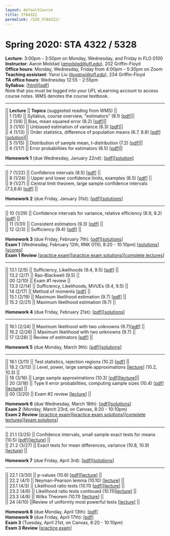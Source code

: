 ```yaml
---
layout: defaultCourse
title: STA4322
permalink: /S20_STA4322/
---
```

# Spring 2020: STA 4322 / 5328  
**Lecture**: 3:00pm - 3:50pm on Monday, Wednesday, and Friday in FLO 0100  
**Instructor**: Aaron Molstad (*amolstad@ufl.edu*), 202 Griffin-Floyd  
**Office hours**: Monday, Wednesday, Friday from 4:00pm - 5:30pm on Zoom  
**Teaching assistant**: Yanxi Liu (*liuyanxi@ufl.edu*), 234 Griffin-Floyd  
**TA office hours**: Wednesday 12:55 - 2:55pm  
**Syllabus**: [[html](/docs/STA4322_S20_Syllabus.html)][[pdf](/docs/STA4322_S20_Syllabus.pdf)]  
Note that you must be logged into your UFL eLearning account to access course notes.  WMS denotes the course textbook. 

---------------  


||  **Lecture** ||  **Topics** (suggested reading from WMS) ||  
|| 1 (1/6)  || Syllabus, course overview, "estimators" (8.1) [[pdf](https://ufl.instructure.com/courses/394927/files/47578357/download?wrap=1)]||  
|| 2 (1/8)  || Bias, mean squared error (8.2) [[pdf](https://ufl.instructure.com/courses/394927/files/47631661/download?wrap=1)]||  
|| 3 (1/10) || Unbiased estimation of variance (8.3) [[pdf](https://ufl.instructure.com/courses/394927/files/47662256/download?wrap=1)]||  
|| 4 (1/13) || Order statistics, difference of population means (6.7, 8.8) [[pdf](https://ufl.instructure.com/courses/394927/files/47717905/download?wrap=1)][[solution](https://ufl.instructure.com/files/47717978/download?download_frd=1)]||  
|| 5 (1/15) || Distribution of sample mean, t-distribution (7.2) [[pdf](https://ufl.instructure.com/courses/394927/files/47717949/download?wrap=1)]||  
|| 6 (1/17) || Error probabilities for estimators (8.5) [[pdf](https://ufl.instructure.com/courses/394927/files/47759516/download?wrap=1)]||  

**Homework 1** (due Wednesday, January 22nd): [[pdf](/docs/STA4322_S20_Homework1.pdf)][[solution](https://ufl.instructure.com/files/47882930/download?download_frd=1)]

---------------  

|| 7 (1/22)  || Confidence intervals (8.5) [[pdf](https://ufl.instructure.com/courses/394927/files/47826098/download?wrap=1)] ||  
|| 8 (1/24)  || Upper and lower confidence limits, examples (8.5) [[pdf](https://ufl.instructure.com/courses/394927/files/47867207/download?wrap=1)] ||  
|| 9 (1/27) || Central limit theorem, large sample confidence intervals (7.3,8.6) [[pdf](https://ufl.instructure.com/courses/394927/files/47909680/download?wrap=1)] ||  

**Homework 2** (due Friday, January 31st): [[pdf](/docs/STA4322_S20_Homework2.pdf)][[solutions](https://ufl.instructure.com/courses/394927/files/47997630/download?wrap=1)]

---------------  

|| 10 (1/29)  || Confidence intervals for variance, relative efficiency (8.9, 9.2) [[pdf](https://ufl.instructure.com/courses/394927/files/47952376/download?wrap=1)]  ||  
|| 11 (1/31)  || Consistent estimators (9.3) [[pdf](https://ufl.instructure.com/courses/394927/files/47988735/download?wrap=1)] ||  
|| 12 (2/3) || Sufficiency (9.4) [[pdf](https://ufl.instructure.com/courses/394927/files/48037212/download?wrap=1)] ||  

**Homework 3** (due Friday, February 7th): [[pdf](/docs/STA4322_S20_Homework3.pdf)][[solutions](https://ufl.instructure.com/courses/394927/files/48126325/download?wrap=1)]  
**Exam 1** (Wednesday, February 12th, RNK 0110, 8:20 - 10:10pm) [[solutions](https://ufl.instructure.com/courses/394927/files/48365608/download?wrap=1)][[scores](https://ufl.instructure.com/courses/394927/files/48359788/download?wrap=1)]  
**Exam 1 Review** [[practice exam](https://ufl.instructure.com/courses/394927/files/48071271/download?wrap=1)][[practice exam solutions](https://ufl.instructure.com/courses/394927/files/48126511/download?wrap=1)][[complete lectures](https://ufl.instructure.com/courses/394927/files/48126124/download?wrap=1)]  

---------------  

|| 13.1 (2/5)  || Sufficiency, Likelihoods (9.4, 9.5) [[pdf](https://ufl.instructure.com/courses/394927/files/48078745/download?wrap=1)] ||  
|| 13.2 (2/7)  || Rao-Blackwell (9.5) ||  
|| 00 (2/10) || Exam \#1 review ||  
|| 13.3 (2/14)  || Sufficiency, Likelihoods, MVUEs (9.4, 9.5) ||  
|| 14 (2/17) || Method of moments [[pdf](https://ufl.instructure.com/courses/394927/files/48277024/download?wrap=1)] ||  
|| 15.1 (2/19) || Maximum likelihood estimation (9.7) [[pdf](https://ufl.instructure.com/courses/394927/files/48365600/download?wrap=1)] ||  
|| 15.2 (2/21) || Maximum likelihood estimation (9.7) ||  

**Homework 4** (due Friday, February 21st): [[pdf](/docs/STA4322_S20_Homework4.pdf)][[solutions](https://ufl.instructure.com/files/48883270/download?wrap=1)]  

---------------  

|| 16.1 (2/24) || Maximum likelihood with two unknowns (9.7)[[pdf](https://ufl.instructure.com/courses/394927/files/48485932/download?wrap=1)] ||  
|| 16.2 (2/26) || Maximum likelihood with two unknowns (9.7) ||  
|| 17 (2/28) || Review of estimators [[pdf](https://ufl.instructure.com/courses/394927/files/48485941/download?wrap=1)] ||  

**Homework 5** (due Monday, March 9th): [[pdf](/docs/STA4322_S20_Homework5.pdf)][[solutions](https://ufl.instructure.com/courses/394927/files/48642789/download?wrap=1)]  

---------------  

|| 18.1 (3/11) || Test statistics, rejection regions (10.2) [[pdf](https://ufl.instructure.com/courses/394927/files/48634917/download?wrap=1)] ||  
|| 18.2 (3/13) || Level, power, large sample approximations [[lecture](https://ufl.instructure.com/files/48683126/download?download_frd=1)] (10.2, 10.3) ||  
|| 19 (3/16) || Large sample approximations (10.3) [[pdf](https://ufl.instructure.com/courses/394927/files/48735860/download?wrap=1)][[lecture](https://ufl.instructure.com/courses/394927/files/48761001/download?wrap=1)]||  
|| 20 (3/18) || Type II error probabilities,  computing sample sizes (10.4) [[pdf](https://ufl.instructure.com/courses/394927/files/48963326/download?wrap=1)][[lecture](https://ufl.instructure.com/courses/394927/files/48826090/download?wrap=1)] ||    
|| 00 (3/20) || Exam \#2 review [[lecture](https://ufl.instructure.com/courses/394927/files?preview=48852982)] ||  

**Homework 6** (due Wednesday, March 18th): [[pdf](/docs/STA4322_S20_Homework6.pdf)][[solutions](https://ufl.instructure.com/courses/394927/files/48844140/download)]  
**Exam 2** (Monday, March 23rd, on Canvas, 8:20 - 10:10pm)  
**Exam 2 Review** [[practice exam](https://ufl.instructure.com/courses/394927/files/48655063/download?wrap=1)][[practice exam solutions](https://ufl.instructure.com/courses/394927/files/48709291/download?wrap=1)][[complete lectures](https://ufl.instructure.com/courses/394927/files/48655608/download?wrap=1)][[exam solutions](https://ufl.instructure.com/courses/394927/files/49278631/download?wrap=1)]

---------------  

|| 21.1 (3/25) || Confidence intervals, small sample exact tests for means (10.5) [[pdf](https://ufl.instructure.com/courses/394927/files/48963254/download?wrap=1)][[lecture](https://ufl.instructure.com/courses/394927/files/49001108/download?wrap=1)] ||  
|| 21.2 (3/27) || Exact tests for mean differences, variance  (10.8, 10.9) [[lecture](https://ufl.instructure.com/courses/394927/files/49206237/download?wrap=1)]  ||  

**Homework 7** (due Friday, April 3rd): [[pdf](/docs/STA4322_S20_Homework7.pdf)][[solutions](https://ufl.instructure.com/courses/394927/files/49278631/download?wrap=1)]

---------------

|| 22.1 (3/30) || p-values (10.6) [[pdf](https://ufl.instructure.com/courses/394927/files/49112969/download?wrap=1)][[lecture](https://ufl.instructure.com/courses/394927/files/49206300/download?wrap=1)] ||  
|| 22.2 (4/1) || Neyman-Pearson lemma (10.10) [[lecture](https://ufl.instructure.com/courses/394927/files/49206531/download?wrap=1)] ||  
|| 23.1 (4/3) || Likelihood ratio tests (10.11) [[pdf](https://ufl.instructure.com/courses/394927/files/49240380/download?wrap=1)][[lecture](https://ufl.instructure.com/courses/394927/files/49324936/download?wrap=1)] ||  
|| 23.2 (4/6) || Likelihood ratio tests continued (10.11)[[lecture](https://ufl.instructure.com/courses/394927/files/49324936/download?wrap=1)] ||  
|| 23.3 (4/8) || Wilks Theorem (10.11) [[lecture](https://ufl.instructure.com/courses/394927/files/49383182/download?wrap=1)] ||  
|| 24 (4/10) ||Review of uniformly most powerful tests [[lecture](https://ufl.instructure.com/courses/394927/files/49488594/download?wrap=1)] ||    

**Homework 8** (due Monday, April 13th): [[pdf](/docs/STA4322_S20_Homework8.pdf)]  
**Homework 9** (due Friday, April 17th): [[pdf](/docs/STA4322_S20_Homework9.pdf)]  
**Exam 3** (Tuesday, April 21st, on Canvas, 8:20 - 10:10pm)  
**Exam 3 Review** [[practice exam](https://ufl.instructure.com/courses/394927/files/49488615/download?wrap=1)]  